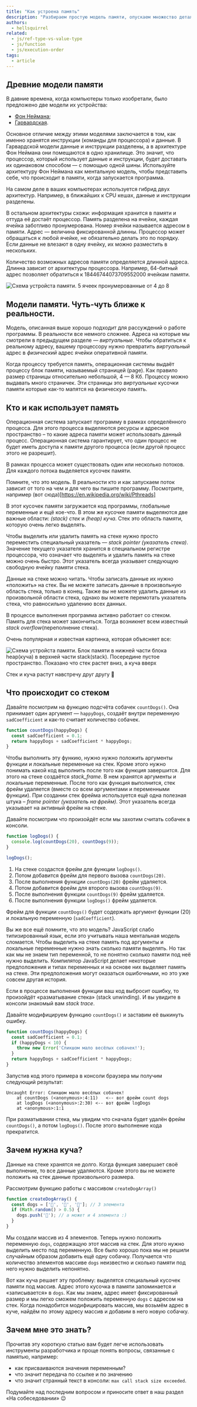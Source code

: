 ```yaml
---
title: "Как устроена память"
description: "Разбираем простую модель памяти, опускаем множество деталей."
authors:
  - hellsquirrel
related:
  - js/ref-type-vs-value-type
  - js/function
  - js/execution-order
tags:
  - article
---
```


## Древние модели памяти

В давние времена, когда компьютеры только изобретали, было предложено две модели их устройства:

- [Фон Неймана](https://en.wikipedia.org/wiki/Von_Neumann_architecture);
- [Гарвардская](https://en.wikipedia.org/wiki/Harvard_architecture).

Основное отличие между этими моделями заключается в том, как именно хранятся инструкции (команды для процессора) и данные. В Гарвардской модели данные и инструкции разделены, а в архитектуре Фон Неймана они помещаются в одно хранилище. Это значит, что процессор, который использует данные и инструкции, будет доставать их одинаковом способом — с помощью одной шины. Используйте архитектуру Фон Неймана как ментальную модель, чтобы представить себе, что происходит в памяти, когда запускается программа.

<aside>

На самом деле в ваших компьютерах используется гибрид двух архитектур. Например, в ближайших к CPU кешах, данные и инструкции разделены.

</aside>

В остальном архитектуры схожи: информация хранится в памяти и оттуда её достаёт процессор. Память разделена на ячейки, каждая ячейка заботливо пронумерована. Номер ячейки называется адресом в памяти. Адрес — величина фиксированной длинны. Процессор может обращаться к любой ячейке, не обязательно делать это по порядку. Если данные не влезают в одну ячейку, их можно разместить в нескольких.

<aside>

Количество возможных адресов памяти определяется длинной адреса. Длинна зависит от архитектуры процессора. Например, 64-битный адрес позволяет обратиться к 18446744073709552000 ячейкам памяти.

</aside>

![Схема устройста памяти. 5 ячеек пронумерованные от 4 до 8](images/memory.png)

## Модели памяти. Чуть-чуть ближе к реальности.
Модель, описанная выше хорошо подходит для рассуждений о работе программы. В реальности все немного сложнее. Адреса на которые мы смотрели в предыдущем разделе — _виртуальные_. Чтобы обратиться к реальному адресу, вашему процессору нужно превратить _виртуальный_ адрес в _физический_ адрес ячейки оперативной памяти.

Когда процессу требуется память, операционная системы выдаёт процессу блок памяти, называемый страницей (page). Как правило размер страницы относительно небольшой, 4 — 8 Кб. Процессу можно выдавать много страничек. Эти страницы это _виртуальные_ кусочки памяти которые как-то мапятся на физическую память.

## Кто и как использует память

Операционная система запускает программу в рамках определённого процесса. Для этого процесса выделяются ресурсы и адресное пространство – то какие адреса памяти может использовать данный процесс. Операционная система гарантирует, что один процесс не будет иметь доступа к памяти другого процесса (если другой процесс этого не разрешит).

В рамках процесса может существовать один или несколько потоков. Для каждого потока выделяется кусочек памяти.

<aside>

Помните, что это модель. В реальности кто и как запускаем поток зависит от того на чем и для чего вы пишите программу. Посмотрите, например (вот сюда)[https://en.wikipedia.org/wiki/Pthreads]

</aside>

В этот кусочек памяти загружается код программы, глобальные переменные и ещё кое-что. В этом же кусочке памяти выделяются две важные области: _(stack) стек_ и _(heap) куча_. Стек это область памяти, которую очень легко выделять.

<aside>

Чтобы выделить или удалить память на стеке нужно просто переместить специальный указатель — _stack pointer (указатель стека)_. Значение текущего указателя хранится в специальном регистре процессора, что означает что выделять и удалить память на стеке можно очень быстро. Этот указатель всегда указывает следующую свободную ячейку памяти стека.

</aside>

Данные на стеке можно читать. Чтобы записать данные их нужно «положить» на стек. Вы не можете записать данные в произвольную область стека, только в конец. Также вы не можете удалить данные из произвольной области стека, однако вы можете перемотать указатель стека, что равносильно удалению всех данных.

В процессе выполнения программа активно работает со стеком. Память для стека может закончиться. Тогда возникнет всем  известный _stack overflow_(переполнение стека).

Очень популярная и известная картинка, которая объясняет все:

![Схема устройста памяти. Блок памяти в нижней части блока heap(куча) в верхней части stack(stack). Посередине пустое пространство. Показано что стек растет вниз, а куча вверх](images/stack-heap.png)

Стек и куча растут навстречу друг другу 🤗

## Что происходит со стеком

Давайте посмотрим на функцию подсчёта собачек `countDogs()`. Она принимает один аргумент — `happyDogs`, создаёт внутри переменную `sadCoefficient` и как-то считает количество собачек.

```js
function countDogs(happyDogs) {
  const sadCoefficient = 0.1;
  return happyDogs + sadCoefficient * happyDogs;
}
```

Чтобы выполнить эту функию, нужно нужно положить аргументы функции и локальные переменные на стек. Кроме этого нужно понимать какой код выполнить после того как функция завершится. Для этого на стеке создаётся _stack_frame_. В нем хранятся аргументы и локальные переменные. После того как функция выполнится, стек фрейм удаляется (вместе со всем аргументами и переменными функции). При создании стек фрейма используется ещё одна полезная штука – _frame pointer (указатель на фрейм)_. Этот указатель всегда указывает на активный фрейм на стеке.

Давайте посмотрим что произойдёт если мы захотим считать собачек в консоли.

```js
function logDogs() {
  console.log(countDogs(20), countDogs(9));
}

logDogs();
```

1. На стеке создастся фрейм для функции `logDogs()`.
1. Потом добавится фрейм для первого вызова `countDogs(20)`.
1. После выполнения функции `countDogs(20)` фрейм удаляется.
1. Потом добавится фрейм для второго вызова `countDogs(9)`.
1. После выполнения функции `countDogs(9)` фрейм удаляется.
1. После выполнения функции `logDogs()` фрейм удаляется.

Фрейм для функции `countDogs()` будет содержать аргумент функции (20) и локальную переменную (`sadCoefficient`).

<aside>

Вы же все ещё помните, что это модель? JavaScript слабо типизированный язык, если это учитывать наша ментальная модель сломается. Чтобы выделить на стеке память под аргументы и локальные переменные нужно знать сколько памяти выделять. Но так как мы не знаем тип переменной, то не понятно сколько памяти под неё нужно выделить.
Компилятор JavaScript делает некоторые предположения и типах переменных и на основе них выделяет память на стеке. Эти предположения могут оказаться ошибочными, но это уже совсем другая история.

</aside>

Если в процессе выполнения функции ваш код выбросит ошибку, то произойдёт «разматывание стека» (stack unwinding). И вы увидите в консоли знакомый вам _stack trace_.

Давайте модифицируем функцию `countDogs()` и заставим её выкинуть ошибку.

```js
function countDogs(happyDogs) {
  const sadCoefficient = 0.1;
  if (happyDogs < 10) {
    throw new Error('Сликшом мало весёлых собачек!');
  }
  return happyDogs + sadCoefficient * happyDogs;
}
```

Запустив код этого примера в консоли браузера мы получим следующий результат:

```
Uncaught Error: Сликшом мало весёлых собачек!
    at countDogs (<anonymous>:4:11)   <-- вот фрейм count dogs
    at logDogs (<anonymous>:2:30) <-- вот фрейм logDogs
    at <anonymous>:1:1
```

При разматывании стека, мы увидим что сначала будет удалён фрейм `countDogs()`, а потом `logDogs()`. После этого выполнение кода прекратится.

## Зачем нужна куча?

Данные на стеке хранятся не долго. Когда функция завершает своё выполнение, то все данные удаляются. Кроме этого вы не можете положить на стек данные произвольного размера.

Рассмотрим функцию работы с массивом `createDogArray()`

```js
function createDogArray() {
  const dogs = ['🐶', '🐶', '🐶']; // 3 элемента
  if (Math.random() > 0.5) {
    dogs.push('🐶'); // а может и 4 элемента :)
  }
}
```

Мы создали массив из 4 элементов. Теперь нужно положить переменную `dogs`, содержащую этот массив на стек. Для этого нужно выделить место под переменную. Все было хорошо пока мы не решили случайным образом добавить ещё одну собачку. Получается что количество элементов массиве `dogs` неизвестно и сколько памяти под него нужно выделить непонятно.

Вот как куча решает эту проблему: выделятся специальный кусочек памяти под массив. Адрес этого кусочка в памяти запоминается и «записывается» в `dogs`. Как мы знаем, адрес имеет фиксированный размер и мы легко сможем положить переменную `dogs` с адресом на стек. Когда понадобится модифицировать массив, мы возьмём адрес в куче, найдём по этому адресу массив и добавим в него новую собачку.

## Зачем мне это знать?

Прочитав эту короткую статью вам будет легче использовать инструменты разработчика и проще понять вопросы, связанные с памятью, например:

- как присваиваются значения переменным?
- что значит передача по ссылке и по значению
- что значит странный текст в консоли: `max call stack size exceeded`.

Подумайте над последним вопросом и приносите ответ в наш раздел «На собеседовании» 😉
